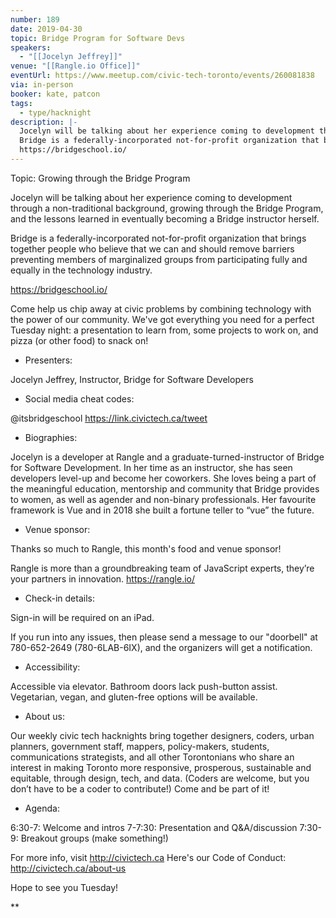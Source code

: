 ```yaml
---
number: 189
date: 2019-04-30
topic: Bridge Program for Software Devs
speakers:
  - "[[Jocelyn Jeffrey]]"
venue: "[[Rangle.io Office]]"
eventUrl: https://www.meetup.com/civic-tech-toronto/events/260081838
via: in-person
booker: kate, patcon
tags:
  - type/hacknight
description: |-
  Jocelyn will be talking about her experience coming to development through a non-traditional background, growing through the Bridge Program, and the lessons learned in eventually becoming a Bridge instructor herself.
  Bridge is a federally-incorporated not-for-profit organization that brings together people who believe that we can and should remove barriers preventing members of marginalized groups from participating fully and equally in the technology industry.
  https://bridgeschool.io/
---
```

Topic: Growing through the Bridge Program

Jocelyn will be talking about her experience coming to development through a non-traditional background, growing through the Bridge Program, and the lessons learned in eventually becoming a Bridge instructor herself.

Bridge is a federally-incorporated not-for-profit organization that brings together people who believe that we can and should remove barriers preventing members of marginalized groups from participating fully and equally in the technology industry.

https://bridgeschool.io/

Come help us chip away at civic problems by combining technology with the power of our community. We've got everything you need for a perfect Tuesday night: a presentation to learn from, some projects to work on, and pizza (or other food) to snack on!

+ Presenters:

Jocelyn Jeffrey, Instructor, Bridge for Software Developers

+ Social media cheat codes:

@itsbridgeschool
https://link.civictech.ca/tweet

+ Biographies:

Jocelyn is a developer at Rangle and a graduate-turned-instructor of Bridge for Software Development. In her time as an instructor, she has seen developers level-up and become her coworkers. She loves being a part of the meaningful education, mentorship and community that Bridge provides to women, as well as agender and non-binary professionals. Her favourite framework is Vue and in 2018 she built a fortune teller to “vue” the future.

+ Venue sponsor:

Thanks so much to Rangle, this month's food and venue sponsor!

Rangle is more than a groundbreaking team of JavaScript experts, they’re your partners in innovation. https://rangle.io/

+ Check-in details:

Sign-in will be required on an iPad.

If you run into any issues, then please send a message to our "doorbell" at 780-652-2649 (780-6LAB-6IX), and the organizers will get a notification.

+ Accessibility:

Accessible via elevator. Bathroom doors lack push-button assist. Vegetarian, vegan, and gluten-free options will be available.

+ About us:

Our weekly civic tech hacknights bring together designers, coders, urban planners, government staff, mappers, policy-makers, students, communications strategists, and all other Torontonians who share an interest in making Toronto more responsive, prosperous, sustainable and equitable, through design, tech, and data. (Coders are welcome, but you don’t have to be a coder to contribute!) Come and be part of it!

+ Agenda:

6:30-7: Welcome and intros
7-7:30: Presentation and Q&A/discussion
7:30-9: Breakout groups (make something!)

For more info, visit http://civictech.ca
Here's our Code of Conduct: http://civictech.ca/about-us

Hope to see you Tuesday!

**
